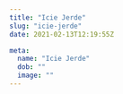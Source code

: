 ```yaml
---
title: "Icie Jerde"
slug: "icie-jerde"
date: 2021-02-13T12:19:55Z

meta:
  name: "Icie Jerde"
  dob: ""
  image: ""
---
```



